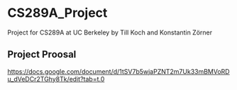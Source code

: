 # CS289A_Project
Project for CS289A at UC Berkeley by Till Koch and Konstantin Zörner

## Project Proosal
https://docs.google.com/document/d/1tSV7b5wjaPZNT2m7Uk33mBMVoRDu_dVeDCr2TGhy8Tk/edit?tab=t.0
